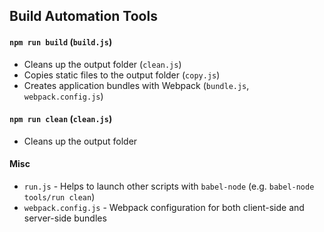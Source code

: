 ## Build Automation Tools

#### `npm run build` (`build.js`)

* Cleans up the output folder (`clean.js`)
* Copies static files to the output folder (`copy.js`)
* Creates application bundles with Webpack (`bundle.js`, `webpack.config.js`)

#### `npm run clean` (`clean.js`)

* Cleans up the output folder

#### Misc

* `run.js` - Helps to launch other scripts with `babel-node` (e.g. `babel-node tools/run clean`)
* `webpack.config.js` - Webpack configuration for both client-side and server-side bundles
